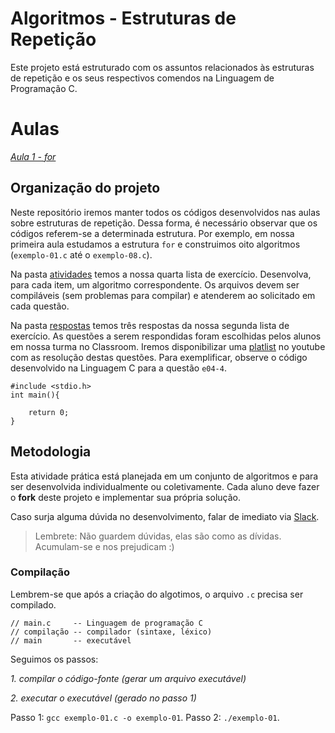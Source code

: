 # Algoritmos - Estruturas de Repetição

Este projeto está estruturado com os assuntos relacionados às estruturas de repetição e os seus respectivos comendos na Linguagem de Programação C.

# Aulas

*[Aula 1 - for ](https://github.com/ifpb-disciplinas-2020-2/controle-algoritmos-repeticao/commit/a89b16cc3ec82532eeb96be67e679f144b026e28)* 


## Organização do projeto

Neste repositório iremos manter todos os códigos desenvolvidos nas aulas sobre estruturas de repetição. Dessa forma, é necessário observar que os códigos referem-se a determinada estrutura. Por exemplo, em nossa primeira aula estudamos a estrutura `for` e construimos oito algoritmos (`exemplo-01.c` até o `exemplo-08.c`).

Na pasta [atividades](/atividades) temos a nossa quarta lista de exercício. Desenvolva, para cada item, um algoritmo correspondente.
Os arquivos devem ser compiláveis (sem problemas para compilar) e atenderem ao solicitado em cada questão.

Na pasta [respostas](/respostas) temos três respostas da nossa segunda lista de exercício. As questões a serem respondidas foram escolhidas pelos alunos em nossa turma no Classroom. Iremos disponibilizar uma  [platlist](/respostas) no youtube com as resolução destas questões. 
Para exemplificar, observe o código desenvolvido na Linguagem C para a questão `e04-4`.

```
#include <stdio.h> 
int main(){    
   
    return 0;
}
```

## Metodologia

Esta atividade prática está planejada em um conjunto de algoritmos e para ser desenvolvida individualmente ou coletivamente. 
Cada aluno deve fazer o __fork__ deste projeto e implementar sua própria solução. 

Caso surja alguma dúvida no desenvolvimento, falar de imediato via [Slack](https://ifpb20202algo-ca55489.slack.com/archives/C01R432V3C6). 

> Lembrete: Não guardem dúvidas, elas são como as dívidas. Acumulam-se e nos prejudicam :)

### Compilação

Lembrem-se que após a criação do algotimos, o arquivo `.c` precisa ser compilado.

```
// main.c     -- Linguagem de programação C
// compilação -- compilador (sintaxe, léxico)
// main       -- executável
```

Seguimos os passos:

*1. compilar o código-fonte (gerar um arquivo executável)*

*2. executar o executável (gerado no passo 1)*

Passo 1: `gcc exemplo-01.c -o exemplo-01`.
Passo 2: `./exemplo-01`.